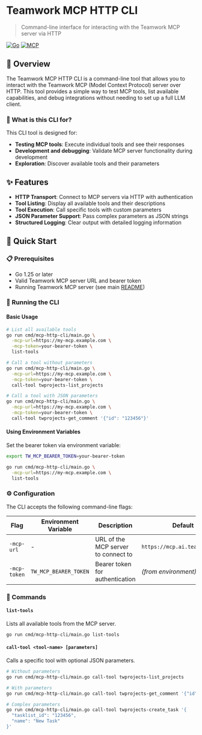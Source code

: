 # Teamwork MCP HTTP CLI

> Command-line interface for interacting with the Teamwork MCP server via HTTP

[![Go](https://img.shields.io/badge/Go-1.25.1-blue.svg)](https://golang.org/)
[![MCP](https://img.shields.io/badge/MCP-Compatible-green.svg)](https://modelcontextprotocol.io/)

## 📖 Overview

The Teamwork MCP HTTP CLI is a command-line tool that allows you to interact
with the Teamwork MCP (Model Context Protocol) server over HTTP. This tool
provides a simple way to test MCP tools, list available capabilities, and debug
integrations without needing to set up a full LLM client.

### 🤖 What is this CLI for?

This CLI tool is designed for:
- **Testing MCP tools**: Execute individual tools and see their responses
- **Development and debugging**: Validate MCP server functionality during development
- **Exploration**: Discover available tools and their parameters

## ✨ Features

- **HTTP Transport**: Connect to MCP servers via HTTP with authentication
- **Tool Listing**: Display all available tools and their descriptions
- **Tool Execution**: Call specific tools with custom parameters
- **JSON Parameter Support**: Pass complex parameters as JSON strings
- **Structured Logging**: Clear output with detailed logging information

## 🚀 Quick Start

### 📋 Prerequisites

- Go 1.25 or later
- Valid Teamwork MCP server URL and bearer token
- Running Teamwork MCP server (see main [README](../mcp/README.md))

### 🏃 Running the CLI

#### Basic Usage

```bash
# List all available tools
go run cmd/mcp-http-cli/main.go \
  -mcp-url=https://my-mcp.example.com \
  -mcp-token=your-bearer-token \
  list-tools

# Call a tool without parameters
go run cmd/mcp-http-cli/main.go \
  -mcp-url=https://my-mcp.example.com \
  -mcp-token=your-bearer-token \
  call-tool twprojects-list_projects

# Call a tool with JSON parameters
go run cmd/mcp-http-cli/main.go \
  -mcp-url=https://my-mcp.example.com \
  -mcp-token=your-bearer-token \
  call-tool twprojects-get_comment '{"id": "123456"}'
```

#### Using Environment Variables

Set the bearer token via environment variable:

```bash
export TW_MCP_BEARER_TOKEN=your-bearer-token

go run cmd/mcp-http-cli/main.go \
  -mcp-url=https://my-mcp.example.com \
  list-tools
```

### ⚙️ Configuration

The CLI accepts the following command-line flags:

| Flag | Environment Variable | Description | Default |
|------|---------------------|-------------|---------|
| `-mcp-url` | - | URL of the MCP server to connect to | `https://mcp.ai.teamwork.com` |
| `-mcp-token` | `TW_MCP_BEARER_TOKEN` | Bearer token for authentication | _(from environment)_ |

### 📝 Commands

#### `list-tools`

Lists all available tools from the MCP server.

```bash
go run cmd/mcp-http-cli/main.go list-tools
```

#### `call-tool <tool-name> [parameters]`

Calls a specific tool with optional JSON parameters.

```bash
# Without parameters
go run cmd/mcp-http-cli/main.go call-tool twprojects-list_projects

# With parameters
go run cmd/mcp-http-cli/main.go call-tool twprojects-get_comment '{"id": "123456"}'

# Complex parameters
go run cmd/mcp-http-cli/main.go call-tool twprojects-create_task '{
  "tasklist_id": "123456",
  "name": "New Task"
}'
```